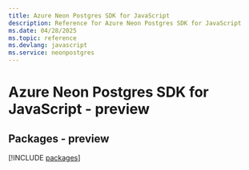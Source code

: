 ```yaml
---
title: Azure Neon Postgres SDK for JavaScript
description: Reference for Azure Neon Postgres SDK for JavaScript
ms.date: 04/28/2025
ms.topic: reference
ms.devlang: javascript
ms.service: neonpostgres
---
```

# Azure Neon Postgres SDK for JavaScript - preview
## Packages - preview
[!INCLUDE [packages](neon-postgres-index.md)]
